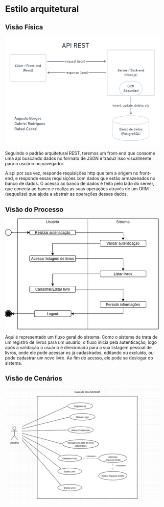 # Estilo arquitetural

## Visão Física

![API Rest Diagram](../API_rest_diagram.png)

Seguindo o padrão arquitetural REST, teremos um front-end que consome uma api buscando dados no formato de JSON e traduz isso visualmente para o usuário no navegador.

A api por sua vez, responde requisições http que tem a origem no front-end, e responde essas requisições com dados que estão armazenados no banco de dados. O acesso ao banco de dados é feito pelo lado do server, que conecta ao banco e realiza as suas operações através de um ORM (sequelize) que ajuda a abstrair as operações desses dados.

## Visão do Processo

![Visao do processo](../VisaoDeProcesso.png)

Aqui é representado um fluxo geral do sistema. Como o sistema de trata de um registro de livros para um usuário, o fluxo inicia pela autenticação, logo após a validação o usuário é direcionado para a sua listagem pessoal de livros, onde ele pode acessar os já cadastrados, editando ou excluido, ou pode cadastrar um novo livro. Ao fim do acesso, ele pode se deslogar do sistema.

## Visão de Cenários

![Casos de uso](./use_case_diagram.png)
